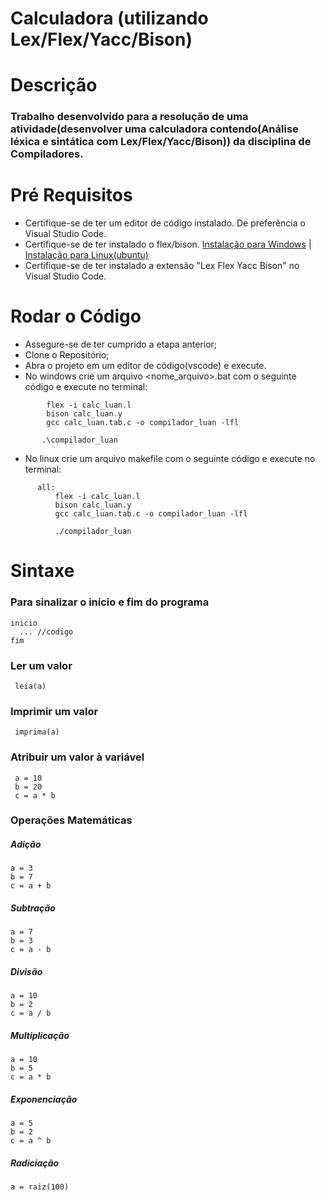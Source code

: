 <h1><b>Calculadora (utilizando Lex/Flex/Yacc/Bison)</b></h1>


# Descrição
### Trabalho desenvolvido para a resolução de uma atividade(desenvolver uma calculadora contendo(Análise léxica e sintática com Lex/Flex/Yacc/Bison)) da disciplina de Compiladores.

# Pré Requisitos
* Certifique-se de ter um editor de código instalado. De preferência o Visual Studio Code.
* Certifique-se de ter instalado o flex/bison. <a href="https://drive.google.com/file/d/1npDjcReRgZMM4eczjHP2CguRnccqXBlL/view">Instalação para Windows</a> | <a href="https://howtoinstall.co/pt/bison">Instalação para Linux(ubuntu)</a>
* Certifique-se de ter instalado a extensão "Lex Flex Yacc Bison" no Visual Studio Code. 

# Rodar o Código
* Assegure-se de ter cumprido a etapa anterior;
* Clone o Repositório;
* Abra o projeto em um editor de código(vscode) e execute.
* No windows crie um arquivo <nome_arquivo>.bat com o seguinte código e execute no terminal:
```
        flex -i calc_luan.l
        bison calc_luan.y
        gcc calc_luan.tab.c -o compilador_luan -lfl

       .\compilador_luan
```

* No linux crie um arquivo makefile com o seguinte código e execute no terminal:
```
      all: 
          flex -i calc_luan.l
          bison calc_luan.y
          gcc calc_luan.tab.c -o compilador_luan -lfl
          
          ./compilador_luan
```

# Sintaxe

### Para sinalizar o início e fim do programa
```
inicio
  ... //codigo
fim
```

### Ler um valor
```
 leia(a)
```

### Imprimir um valor
```
 imprima(a)
```

### Atribuir um valor à variável
```
 a = 10
 b = 20
 c = a * b
```


### Operações Matemáticas

##### Adição
```
a = 3
b = 7
c = a + b
```

##### Subtração
```
a = 7
b = 3
c = a - b
```

##### Divisão
```
a = 10
b = 2
c = a / b
```
 
##### Multiplicação
```
a = 10
b = 5
c = a * b
```

##### Exponenciação
```
a = 5
b = 2
c = a ^ b
```

##### Radiciação
```
a = raiz(100)
```


